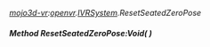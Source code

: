 _[mojo3d-vr](../../modules/mojo3d-vr/mojo3d-vr-module.md):[openvr](openvr:).[IVRSystem](openvr:openvr-ivrsystem.md).ResetSeatedZeroPose_
##### Method ResetSeatedZeroPose:Void(  )
